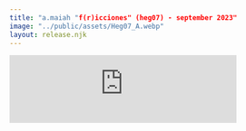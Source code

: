 ```yaml
---
title: "a.maiah "f(r)icciones" (heg07) - september 2023"
image: "../public/assets/Heg07_A.webp"
layout: release.njk
---
```





<iframe seamless="" src="https://bandcamp.com/EmbeddedPlayer/album=228345558/size=large/bgcol=ffffff/linkcol=0687f5/tracklist=false/artwork=small/transparent=true/" style="border: 0; width: 400px; height: 120px;">
<a href="https://hegoadiskak.bandcamp.com/album/f-r-icciones">
      F(r)icciones de A.Maiah
     </a>
</iframe>